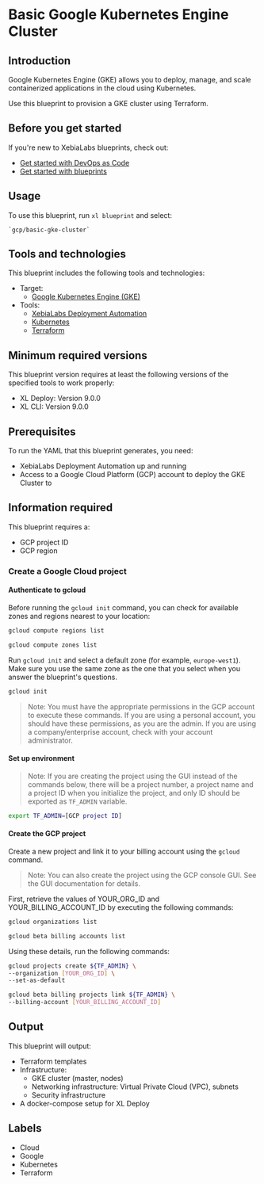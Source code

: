 # Basic Google Kubernetes Engine Cluster

## Introduction

Google Kubernetes Engine (GKE) allows you to deploy, manage, and scale containerized applications in the cloud using Kubernetes.

Use this blueprint to provision a GKE cluster using Terraform.

## Before you get started

If you're new to XebiaLabs blueprints, check out:

* [Get started with DevOps as Code](https://docs.xebialabs.com/xl-platform/concept/get-started-with-devops-as-code.html)
* [Get started with blueprints](https://docs.xebialabs.com/xl-platform/concept/get-started-with-blueprints.html)

## Usage

To use this blueprint, run `xl blueprint` and select:

    `gcp/basic-gke-cluster`

## Tools and technologies

This blueprint includes the following tools and technologies:

* Target:
    * [Google Kubernetes Engine (GKE)](https://cloud.google.com/kubernetes-engine/)
* Tools:
    * [XebiaLabs Deployment Automation](https://xebialabs.com/products/xl-deploy/)
    * [Kubernetes](https://kubernetes.io/)
    * [Terraform](https://www.terraform.io/)

## Minimum required versions

This blueprint version requires at least the following versions of the specified tools to work properly:

* XL Deploy: Version 9.0.0
* XL CLI: Version 9.0.0

## Prerequisites

To run the YAML that this blueprint generates, you need:

* XebiaLabs Deployment Automation up and running
* Access to a Google Cloud Platform (GCP) account to deploy the GKE Cluster to

## Information required

This blueprint requires a:

* GCP project ID
* GCP region

### Create a Google Cloud project

#### Authenticate to gcloud

Before running the `gcloud init` command, you can check for available zones and regions nearest to your location:

```sh
gcloud compute regions list

gcloud compute zones list
```

Run `gcloud init` and select a default zone (for example, `europe-west1`). Make sure you use the same zone as the one that you select when you answer the blueprint's questions.

```sh
gcloud init
```

> Note: You must have the appropriate permissions in the GCP account to execute these commands. If you are using a personal account, you should have these permissions, as you are the admin. If you are using a company/enterprise account, check with your account administrator.

#### Set up environment

> Note: If you are creating the project using the GUI instead of the commands below, there will be a project number, a project name and a project ID when you initialize the project, and only ID should be exported as `TF_ADMIN` variable.

```sh
export TF_ADMIN=[GCP project ID]
```

#### Create the GCP project

Create a new project and link it to your billing account using the `gcloud` command.

> Note: You can also create the project using the GCP console GUI. See the GUI documentation for details.

First, retrieve the values of YOUR_ORG_ID and YOUR_BILLING_ACCOUNT_ID by executing the following commands:

```sh
gcloud organizations list

gcloud beta billing accounts list
```

Using these details, run the following commands:

```sh
gcloud projects create ${TF_ADMIN} \
--organization [YOUR_ORG_ID] \
--set-as-default

gcloud beta billing projects link ${TF_ADMIN} \
--billing-account [YOUR_BILLING_ACCOUNT_ID]
```

## Output

This blueprint will output:

* Terraform templates
* Infrastructure:
    * GKE cluster (master, nodes)
    * Networking infrastructure: Virtual Private Cloud (VPC), subnets
    * Security infrastructure
* A docker-compose setup for XL Deploy

## Labels

* Cloud
* Google
* Kubernetes
* Terraform
